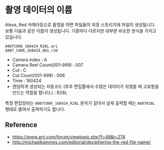 # 촬영 데이터의 이름
Alexa, Red 카메라등으로 촬영을 하면 파일들이 외장 스토리지에 파일이 생성됩니다.
보통 다음과 같은 이름이 생성됩니다. 기종마다 다르지만 대부분 비슷한 양식을 가지고 있습니다.

```
A007C006_160424_R28L.ari
A007_C006_160424_001.r3d
```
- Camera index : A
- Camera Reel Count(001-999) : 007
- Cut : C
- Cut Count(001-999) : 006
- Time : 160424
- 렌덤하게 생성되는 자동코드 (추후 편집툴에서 수많은 데이터가 섞였을 때 고유함을 만드는 역할을 합니다.) : R28L

특정 편집장비는 `A007C006_160424_R28L` 문자가 길어서 실제 출력할 때는 `A007R28L` 형태로 줄여서 출력하기도 합니다.

## Reference
- https://www.arri.com/forum/viewtopic.php?f=48&t=274
- http://michaelkammes.com/editorial/deciphering-the-red-file-name/